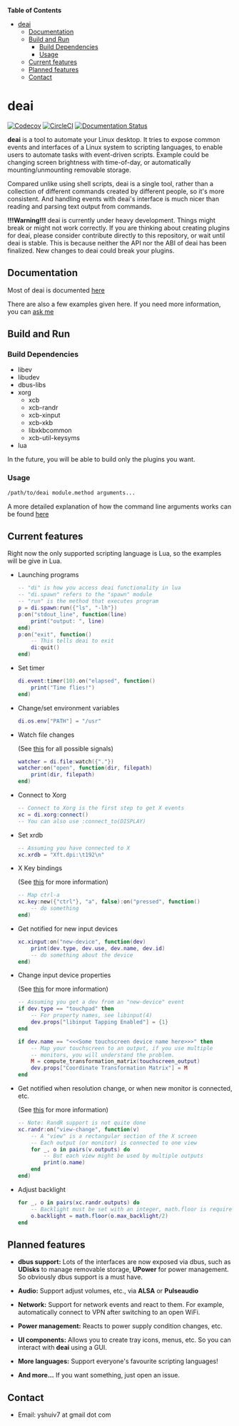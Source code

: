 <!-- markdown-toc start - Don't edit this section. Run M-x markdown-toc-refresh-toc -->
**Table of Contents**

- [deai](#deai)
    - [Documentation](#documentation)
    - [Build and Run](#build-and-run)
        - [Build Dependencies](#build-dependencies)
        - [Usage](#usage)
    - [Current features](#current-features)
    - [Planned features](#planned-features)
    - [Contact](#contact)

<!-- markdown-toc end -->
# deai

[![Codecov](https://img.shields.io/codecov/c/github/yshui/deai.svg)](https://codecov.io/gh/yshui/deai) [![CircleCI](https://circleci.com/gh/yshui/deai.svg?style=shield&circle-token=75b416f5709a1179e1a817e7fb5568c5814d51ee)](https://circleci.com/gh/yshui/deai) [![Documentation Status](https://readthedocs.org/projects/deai/badge/?version=latest)](https://deai.readthedocs.io/en/latest/?badge=latest)

**deai** is a tool to automate your Linux desktop. It tries to expose common events and interfaces of a Linux system to scripting languages, to enable users to automate tasks with event-driven scripts. Example could be changing screen brightness with time-of-day, or automatically mounting/unmounting removable storage.

Compared unlike using shell scripts, deai is a single tool, rather than a collection of different commands created by different people, so it's more consistent. And handling events with deai's interface is much nicer than reading and parsing text output from commands.

**!!!Warning!!!** deai is currently under heavy development. Things might break or might not work correctly. If you are thinking about creating plugins for deai, please consider contribute directly to this repository, or wait until deai is stable. This is because neither the API nor the ABI of deai has been finalized. New changes to deai could break your plugins.

## Documentation

Most of deai is documented [here](https://deai.readthedocs.io/en/latest/)

There are also a few examples given here. If you need more information, you can [ask me](#contact)

## Build and Run

### Build Dependencies

* libev
* libudev
* dbus-libs
* xorg
    * xcb
    * xcb-randr
    * xcb-xinput
    * xcb-xkb
    * libxkbcommon
    * xcb-util-keysyms
* lua

In the future, you will be able to build only the plugins you want.

### Usage

```sh
/path/to/deai module.method arguments...
```

A more detailed explanation of how the command line arguments works can be found
[here](https://deai.readthedocs.io/en/latest/how_to_run.html)

## Current features

Right now the only supported scripting language is Lua, so the examples will be give in Lua.

* Launching programs

  ```lua
  -- "di" is how you access deai functionality in lua
  -- "di.spawn" refers to the "spawn" module
  -- "run" is the method that executes program
  p = di.spawn:run({"ls", "-lh"})
  p:on("stdout_line", function(line)
      print("output: ", line)
  end)
  p:on("exit", function()
      -- This tells deai to exit
      di:quit()
  end)
  ```

* Set timer

  ```lua
  di.event:timer(10).on("elapsed", function()
      print("Time flies!")
  end)
  ```

* Change/set environment variables

  ```lua
  di.os.env["PATH"] = "/usr"
  ```

* Watch file changes

  (See [this](https://deai.readthedocs.io/en/latest/generated/deai.plugin.file%3AWatch.html#signals) for all possible signals)
  ```lua
  watcher = di.file:watch({"."})
  watcher:on("open", function(dir, filepath)
      print(dir, filepath)
  end)
  ```

* Connect to Xorg

  ```lua
  -- Connect to Xorg is the first step to get X events
  xc = di.xorg:connect()
  -- You can also use :connect_to(DISPLAY)
  ```

* Set xrdb

  ```lua
  -- Assuming you have connected to X
  xc.xrdb = "Xft.dpi:\t192\n"
  ```

* X Key bindings

  (See [this](https://deai.readthedocs.io/en/latest/generated/deai.plugin.xorg%3AKey.html) for more information)

  ```lua
  -- Map ctrl-a
  xc.key:new({"ctrl"}, "a", false):on("pressed", function()
      -- do something
  end)
  ```

* Get notified for new input devices

  ```lua
  xc.xinput:on("new-device", function(dev)
      print(dev.type, dev.use, dev.name, dev.id)
      -- do something about the device
  end)
  ```

* Change input device properties

  (See [this](https://deai.readthedocs.io/en/latest/generated/deai.plugin.xorg.xi%3ADevice.html#module-deai.plugin.xorg.xi.Device) for more information)

  ```lua
  -- Assuming you get a dev from an "new-device" event
  if dev.type == "touchpad" then
      -- For property names, see libinput(4)
      dev.props["libinput Tapping Enabled"] = {1}
  end

  if dev.name == "<<<Some touchscreen device name here>>>" then
      -- Map your touchscreen to an output, if you use multiple
      -- monitors, you will understand the problem.
      M = compute_transformation_matrix(touchscreen_output)
      dev.props["Coordinate Transformation Matrix"] = M
  end
  ```

* Get notified when resolution change, or when new monitor is connected, etc.

  (See [this](https://deai.readthedocs.io/en/latest/generated/deai.plugin.xorg%3ARandrExt.html) for more information)

  ```lua
  -- Note: RandR support is not quite done
  xc.randr:on("view-change", function(v)
      -- A "view" is a rectangular section of the X screen
      -- Each output (or monitor) is connected to one view
      for _, o in pairs(v.outputs) do
          -- But each view might be used by multiple outputs
          print(o.name)
      end
  end)
  ```

* Adjust backlight

  ```lua
  for _, o in pairs(xc.randr.outputs) do
      -- Backlight must be set with an integer, math.floor is required here
      o.backlight = math.floor(o.max_backlight/2)
  end
  ```

## Planned features

* **dbus support:** Lots of the interfaces are now exposed via dbus, such as **UDisks** to manage removable storage, **UPower** for power management. So obviously dbus support is a must have.

* **Audio:** Support adjust volumes, etc., via **ALSA** or **Pulseaudio**

* **Network:** Support for network events and react to them. For example, automatically connect to VPN after switching to an open WiFi.

* **Power management:** Reacts to power supply condition changes, etc.

* **UI components:** Allows you to create tray icons, menus, etc. So you can interact with **deai** using a GUI.

* **More languages:** Support everyone's favourite scripting languages!

* **And more...** If you want something, just open an issue.

## Contact

* Email: yshuiv7 at gmail dot com

